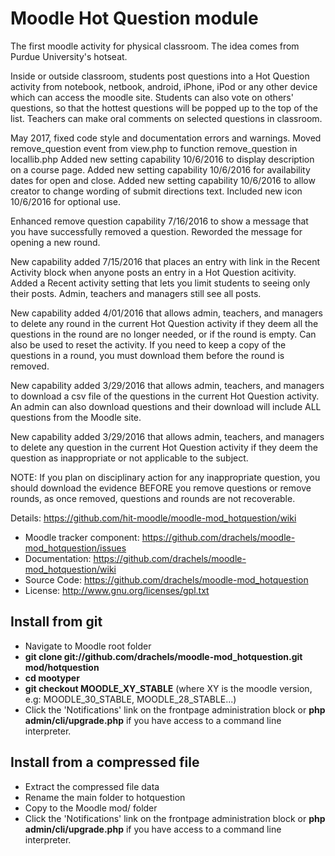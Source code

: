 # Moodle Hot Question module
The first moodle activity for physical classroom. The idea comes from
Purdue University's hotseat.

Inside or outside classroom, students post questions into a Hot Question
activity from notebook, netbook, android, iPhone, iPod or any other device
which can access the moodle site. Students can also vote on others' 
questions, so that the hottest questions will be popped up to the top of
the list. Teachers can make oral comments on selected questions in classroom.

May 2017, fixed code style and documentation errors and warnings.
Moved remove_question event from view.php to function remove_question in locallib.php
Added new setting capability 10/6/2016 to display description on a course page.
Added new setting capability 10/6/2016 for availability dates for open and close.
Added new setting capability 10/6/2016 to allow creator to change wording of submit
directions text.
Included new icon 10/6/2016 for optional use.

Enhanced remove question capability 7/16/2016 to show a message that you
have successfully removed a question. Reworded the message for opening a
new round.

New capability added 7/15/2016 that places an entry with link in the 
Recent Activity block when anyone posts an entry in a Hot Question acitivity.
Added a Recent activity setting that lets you limit students to seeing
only their posts. Admin, teachers and managers still see all posts.

New capability added 4/01/2016 that allows admin, teachers, and managers to delete
any round in the current Hot Question activity if they deem all the questions in the
round are no longer needed, or if the round is empty. Can also be used to reset
the activity. If you need to keep a copy of the questions in a round, you must download
them before the round is removed.

New capability added 3/29/2016 that allows admin, teachers, and managers to download
a csv file of the questions in the current Hot Question activity. An admin can
also download questions and their download will include ALL questions from the Moodle
site. 

New capability added 3/29/2016 that allows admin, teachers, and managers to delete
any question in the current Hot Question activity if they deem the question
as inappropriate or not applicable to the subject. 

NOTE: If you plan on disciplinary action for any inappropriate question,
you should download the evidence BEFORE you remove questions or remove rounds, 
as once removed, questions and rounds are not recoverable.

Details: https://github.com/hit-moodle/moodle-mod_hotquestion/wiki

- Moodle tracker component: https://github.com/drachels/moodle-mod_hotquestion/issues
- Documentation: https://github.com/drachels/moodle-mod_hotquestion/wiki
- Source Code: https://github.com/drachels/moodle-mod_hotquestion
- License: http://www.gnu.org/licenses/gpl.txt

## Install from git
- Navigate to Moodle root folder
- **git clone git://github.com/drachels/moodle-mod_hotquestion.git mod/hotquestion**
- **cd mootyper**
- **git checkout MOODLE_XY_STABLE** (where XY is the moodle version, e.g: MOODLE_30_STABLE, MOODLE_28_STABLE...)
- Click the 'Notifications' link on the frontpage administration block or **php admin/cli/upgrade.php** if you have access to a command line interpreter.

## Install from a compressed file
- Extract the compressed file data
- Rename the main folder to hotquestion
- Copy to the Moodle mod/ folder
- Click the 'Notifications' link on the frontpage administration block or **php admin/cli/upgrade.php** if you have access to a command line interpreter.
